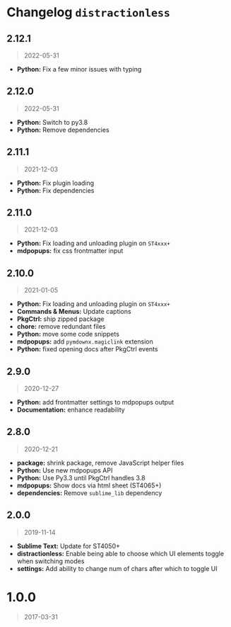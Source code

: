 # Changelog `distractionless`

## 2.12.1

> 2022-05-31

* **Python:** Fix a few minor issues with typing

## 2.12.0

> 2022-05-31

* **Python:** Switch to py3.8
* **Python:** Remove dependencies

## 2.11.1

> 2021-12-03

* **Python:** Fix plugin loading
* **Python:** Fix dependencies

## 2.11.0

> 2021-12-03

* **Python:** Fix loading and unloading plugin on `ST4xxx+`
* **mdpopups:** fix css frontmatter input

## 2.10.0

> 2021-01-05

* **Python:** Fix loading and unloading plugin on `ST4xxx+`
* **Commands & Menus:** Update captions
* **PkgCtrl:** ship zipped package
* **chore:** remove redundant files
* **Python:** move some code snippets
* **mdpopups:** add `pymdownx.magiclink` extension
* **Python:** fixed opening docs after PkgCtrl events

## 2.9.0

> 2020-12-27

* **Python:** add frontmatter settings to mdpopups output
* **Documentation:** enhance readability

## 2.8.0

> 2020-12-21

* **package:** shrink package, remove JavaScript helper files
* **Python:** Use new mdpopups API
* **Python:** Use Py3.3 until PkgCtrl handles 3.8
* **mdpopups:** Show docs via html sheet (ST4065+)
* **dependencies:** Remove `sublime_lib` dependency

## 2.0.0

> 2019-11-14

* **Sublime Text:** Update for ST4050+
* **distractionless:** Enable being able to choose which UI elements toggle when switching modes
* **settings:** Add ability to change num of chars after which to toggle UI

# 1.0.0

> 2017-03-31
